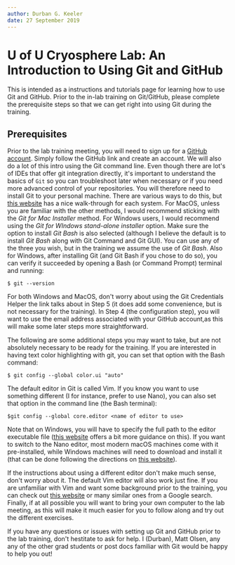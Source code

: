 ```yaml
---
author: Durban G. Keeler
date: 27 September 2019
---
```


# U of U Cryosphere Lab: An Introduction to Using Git and GitHub

This is intended as a instructions and tutorials page for learning how to use Git and GitHub.
Prior to the in-lab training on Git/GitHub, please complete the prerequisite steps so that we can get right into using Git during the training.

## Prerequisites

Prior to the lab training meeting, you will need to sign up for a [GitHub account](https://github.com/).
Simply follow the GitHub link and create an account.
We will also do a lot of this intro using the Git command line.
Even though there are lot's of IDEs that offer git integration directly, it's important to understand the basics of `Git` so you can troubleshoot later when necessary or if you need more advanced control of your repositories.
You will therefore need to install Git to your personal machine.
There are various ways to do this, but [this website](https://www.atlassian.com/git/tutorials/install-git) has a nice walk-through for each system.
For MacOS, unless you are familiar with the other methods, I would recommend sticking with the *Git for Mac Installer* method.
For Windows users, I would recommend using the *Git for WIndows stand-alone installer* option.
Make sure the option to install *Git Bash* is also selected (although I believe the default is to install *Git Bash* along with Git Command and Git GUI).
You can use any of the three you wish, but in the training we assume the use of *Git Bash*.
Also for Windows, after installing Git (and Git Bash if you chose to do so), you can verify it succeeded by opening a Bash (or Command Prompt) terminal and running:
```
$ git --version
```
For both Windows and MacOS, don't worry about using the Git Credentials Helper the link talks about in Step 5 (it does add some convenience, but is not necessary for the training).
In Step 4 (the configuration step), you will want to use the email address associated with your GitHub account,as this will make some later steps more straightforward.

The following are some additional steps you may want to take, but are not absolutely necessary to be ready for the training.
If you are interested in having text color highlighting with git, you can set that option with the Bash command:
```
$ git config --global color.ui "auto"
```
The default editor in Git is called Vim.
If you know you want to use something different (I for instance, prefer to use Nano), you can also set that option in the command line (the Bash terminal):
```
$git config --global core.editor <name of editor to use>
```
Note that on Windows, you will have to specify the full path to the editor executable file ([this website](https://git-scm.com/book/en/v2/Getting-Started-First-Time-Git-Setup) offers a bit more guidance on this).
If you want to switch to the Nano editor, most modern macOS machines come with it pre-installed, while Windows machines will need to download and install it (that can be done following the directions on [this website](http://www.oznetnerd.com/git-nano-windows/)).

If the instructions about using a different editor don't make much sense, don't worry about it.
The default Vim editor will also work just fine.
If you are unfamiliar with Vim and want some background prior to the training, you can check out [this website](https://scotch.io/tutorials/getting-started-with-vim-an-interactive-guide) or many similar ones from a Google search.
Finally, if at all possible you will want to bring your own computer to the lab meeting, as this will make it much easier for you to follow along and try out the different exercises.

If you have any questions or issues with setting up Git and GitHub prior to the lab training, don't hestitate to ask for help. I (Durban), Matt Olsen, any any of the other grad students or post docs familiar with Git would be happy to help you out!
